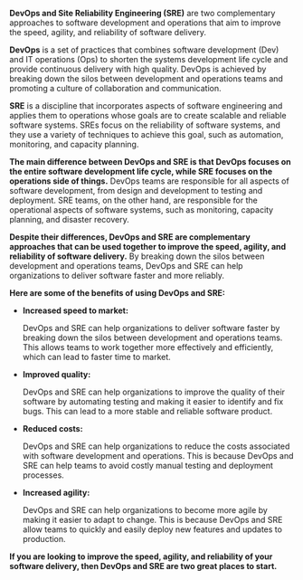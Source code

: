 **DevOps and Site Reliability Engineering (SRE)** are two complementary approaches to software development and operations that aim to improve the speed, agility, and reliability of software delivery.

**DevOps** is a set of practices that combines software development (Dev) and IT operations (Ops) to shorten the systems development life cycle and provide continuous delivery with high quality. DevOps is achieved by breaking down the silos between development and operations teams and promoting a culture of collaboration and communication.

**SRE** is a discipline that incorporates aspects of software engineering and applies them to operations whose goals are to create scalable and reliable software systems. SREs focus on the reliability of software systems, and they use a variety of techniques to achieve this goal, such as automation, monitoring, and capacity planning.

**The main difference between DevOps and SRE is that DevOps focuses on the entire software development life cycle, while SRE focuses on the operations side of things.** DevOps teams are responsible for all aspects of software development, from design and development to testing and deployment. SRE teams, on the other hand, are responsible for the operational aspects of software systems, such as monitoring, capacity planning, and disaster recovery.

**Despite their differences, DevOps and SRE are complementary approaches that can be used together to improve the speed, agility, and reliability of software delivery.** By breaking down the silos between development and operations teams, DevOps and SRE can help organizations to deliver software faster and more reliably.

**Here are some of the benefits of using DevOps and SRE:**

- **Increased speed to market:** 

  DevOps and SRE can help organizations to deliver software faster by breaking down the silos between development and operations teams. This allows teams to work together more effectively and efficiently, which can lead to faster time to market.

- **Improved quality:** 

  DevOps and SRE can help organizations to improve the quality of their software by automating testing and making it easier to identify and fix bugs. This can lead to a more stable and reliable software product.

- **Reduced costs:** 

  DevOps and SRE can help organizations to reduce the costs associated with software development and operations. This is because DevOps and SRE can help teams to avoid costly manual testing and deployment processes.

- **Increased agility:** 

  DevOps and SRE can help organizations to become more agile by making it easier to adapt to change. This is because DevOps and SRE allow teams to quickly and easily deploy new features and updates to production.

**If you are looking to improve the speed, agility, and reliability of your software delivery, then DevOps and SRE are two great places to start.**